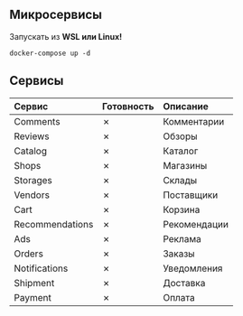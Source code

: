 ## Микросервисы 
Запускать из **WSL или Linux!**

```shell
docker-compose up -d
```
## Сервисы

<table>
<thead>
<tr>
<th style="text-align:left"> Сервис</th>
<th style="text-align:left"> Готовность</th>
<th style="text-align:left"> Описание</th>
</tr>
</thead>
<tbody>
<tr>
<td>Comments</td>
<td>✗</td>
<td>Комментарии</td>
</tr>
<tr>
<td>Reviews</td>
<td>✗</td>
<td>Обзоры</td>
</tr>
<tr>
<td>Catalog</td>
<td>✗</td>
<td>Каталог</td>
</tr>
<tr>
<td>Shops</td>
<td>✗</td>
<td>Магазины</td>
</tr>
<tr>
<td>Storages</td>
<td>✗</td>
<td>Склады</td>
</tr>
<tr>
<td>Vendors</td>
<td>✗</td>
<td>Поставщики</td>
</tr>
<tr>
<td>Cart</td>
<td>✗</td>
<td>Корзина</td>
</tr>
<tr>
<td>Recommendations</td>
<td>✗</td>
<td>Рекомендации</td>
</tr>
<tr>
<td>Ads</td>
<td>✗</td>
<td>Реклама</td>
</tr>
<tr>
<td>Orders</td>
<td>✗</td>
<td>Заказы</td>
</tr>
<tr>
<td>Notifications</td>
<td>✗</td>
<td>Уведомления</td>
</tr>
<tr>
<td>Shipment</td>
<td>✗</td>
<td>Доставка</td>
</tr>
<tr>
<td>Payment</td>
<td>✗</td>
<td>Оплата</td>
</tr>
</tbody>
</table>
